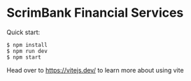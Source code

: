 # ScrimBank Financial Services


Quick start:

````
$ npm install
$ npm run dev
$ npm start
````

Head over to https://vitejs.dev/ to learn more about using vite
